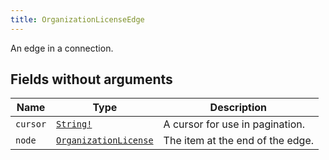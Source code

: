 ```yaml
---
title: OrganizationLicenseEdge
---
```


An edge in a connection.

## Fields without arguments

| Name | Type | Description |
|------|------|-------------|
| `cursor` | [`String!`](../scalar/string.md) | A cursor for use in pagination. |
| `node` | [`OrganizationLicense`](../object/organizationlicense.md) | The item at the end of the edge. |


